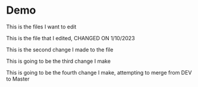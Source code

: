 # Demo

This is the files I want to edit


This is the file that I edited, CHANGED ON 1/10/2023



This is the second change I made to the file




This is going to be the third change I make





This is going to be the fourth change I make, attempting to merge from DEV to Master
